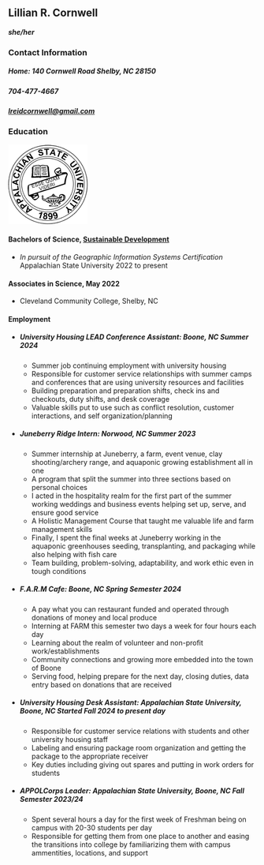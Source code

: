 ## Lillian R. Cornwell 
 **_she/her_**
### Contact Information
##### Home: 140 Cornwell Road Shelby, NC 28150
##### 704-477-4667
##### lreidcornwell@gmail.com
### Education
<img src="img/Appalachian_State_University_logo_2.png">

#### Bachelors of Science, [Sustainable Development](https://sd.appstate.edu/) 
* _In pursuit of the Geographic Information Systems Certification_
Appalachian State University 2022 to present 
#### Associates in Science, May 2022
* Cleveland Community College, Shelby, NC

#### Employment
* ##### University Housing LEAD Conference Assistant: _Boone, NC Summer 2024_
    * Summer job continuing employment with university housing
    * Responsible for customer service relationships with summer camps and conferences that are using university resources and facilities
    * Building preparation and preparation shifts, check ins and checkouts, duty shifts, and desk coverage 
    * Valuable skills put to use such as conflict resolution, customer interactions, and self organization/planning
* ##### Juneberry Ridge Intern: _Norwood, NC Summer 2023_
    * Summer internship at Juneberry, a farm, event venue, clay shooting/archery range, and aquaponic growing establishment all in one
    * A program that split the summer into three sections based on personal choices
    * I acted in the hospitality realm for the first part of the summer working weddings and business events helping set up, serve, and ensure good service
    * A Holistic Management Course that taught me valuable life and farm management skills
    * Finally, I spent the final weeks at Juneberry working in the aquaponic greenhouses seeding, transplanting, and packaging while also helping with fish care
    * Team building, problem-solving, adaptability, and work ethic even in tough conditions
* ##### F.A.R.M Cafe: _Boone, NC Spring Semester 2024_
    * A pay what you can restaurant funded and operated through donations of money and local produce
    * Interning at FARM this semester two days a week for four hours each day
    * Learning about the realm of volunteer and non-profit work/establishments
    * Community connections and growing more embedded into the town of Boone
    * Serving food, helping prepare for the next day, closing duties, data entry based on donations that are received
* ##### University Housing Desk Assistant: _Appalachian State University, Boone, NC Started Fall 2024 to present day_
    * Responsible for customer service relations with students and other university housing staff
    * Labeling and ensuring package room organization and getting the package to the appropriate receiver 
    * Key duties including giving out spares and putting in work orders for students
* ##### APPOLCorps Leader: _Appalachian State University, Boone, NC Fall Semester 2023/24_
    * Spent several hours a day for the first week of Freshman being on campus with 20-30 students per day
    * Responsible for getting them from one place to another and easing the transitions into college by familiarizing them with campus ammentities, locations, and support




